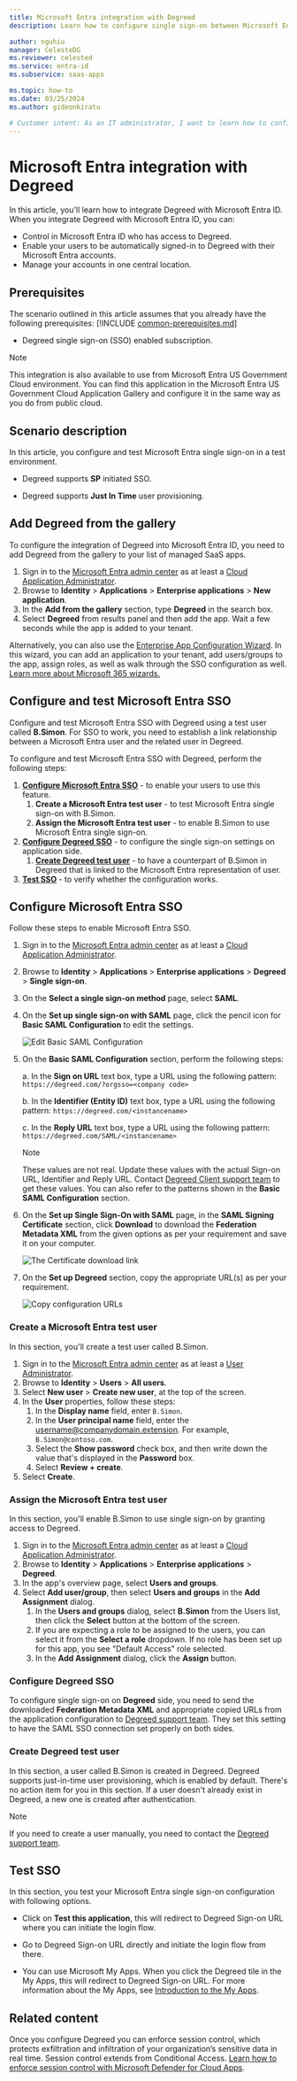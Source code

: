 ```yaml
---
title: Microsoft Entra integration with Degreed
description: Learn how to configure single sign-on between Microsoft Entra ID and Degreed.

author: nguhiu
manager: CelesteDG
ms.reviewer: celested
ms.service: entra-id
ms.subservice: saas-apps

ms.topic: how-to
ms.date: 03/25/2024
ms.author: gideonkiratu

# Customer intent: As an IT administrator, I want to learn how to configure single sign-on between Microsoft Entra ID and Degreed so that I can control who has access to Degreed, enable automatic sign-in with Microsoft Entra accounts, and manage my accounts in one central location.
---
```

# Microsoft Entra integration with Degreed

In this article,  you'll learn how to integrate Degreed with Microsoft Entra ID. When you integrate Degreed with Microsoft Entra ID, you can:

* Control in Microsoft Entra ID who has access to Degreed.
* Enable your users to be automatically signed-in to Degreed with their Microsoft Entra accounts.
* Manage your accounts in one central location.

## Prerequisites
The scenario outlined in this article assumes that you already have the following prerequisites:
[!INCLUDE [common-prerequisites.md](~/identity/saas-apps/includes/common-prerequisites.md)]
* Degreed single sign-on (SSO) enabled subscription.

> [!NOTE]
> This integration is also available to use from Microsoft Entra US Government Cloud environment. You can find this application in the Microsoft Entra US Government Cloud Application Gallery and configure it in the same way as you do from public cloud.

## Scenario description

In this article,  you configure and test Microsoft Entra single sign-on in a test environment.

* Degreed supports **SP** initiated SSO.

* Degreed supports **Just In Time** user provisioning.

## Add Degreed from the gallery

To configure the integration of Degreed into Microsoft Entra ID, you need to add Degreed from the gallery to your list of managed SaaS apps.

1. Sign in to the [Microsoft Entra admin center](https://entra.microsoft.com) as at least a [Cloud Application Administrator](~/identity/role-based-access-control/permissions-reference.md#cloud-application-administrator).
1. Browse to **Identity** > **Applications** > **Enterprise applications** > **New application**.
1. In the **Add from the gallery** section, type **Degreed** in the search box.
1. Select **Degreed** from results panel and then add the app. Wait a few seconds while the app is added to your tenant.

 Alternatively, you can also use the [Enterprise App Configuration Wizard](https://portal.office.com/AdminPortal/home?Q=Docs#/azureadappintegration). In this wizard, you can add an application to your tenant, add users/groups to the app, assign roles, as well as walk through the SSO configuration as well. [Learn more about Microsoft 365 wizards.](/microsoft-365/admin/misc/azure-ad-setup-guides)

<a name='configure-and-test-azure-ad-sso'></a>

## Configure and test Microsoft Entra SSO

Configure and test Microsoft Entra SSO with Degreed using a test user called **B.Simon**. For SSO to work, you need to establish a link relationship between a Microsoft Entra user and the related user in Degreed.

To configure and test Microsoft Entra SSO with Degreed, perform the following steps:

1. **[Configure Microsoft Entra SSO](#configure-azure-ad-sso)** - to enable your users to use this feature.
    1. **Create a Microsoft Entra test user** - to test Microsoft Entra single sign-on with B.Simon.
    1. **Assign the Microsoft Entra test user** - to enable B.Simon to use Microsoft Entra single sign-on.
1. **[Configure Degreed SSO](#configure-degreed-sso)** - to configure the single sign-on settings on application side.
    1. **[Create Degreed test user](#create-degreed-test-user)** - to have a counterpart of B.Simon in Degreed that is linked to the Microsoft Entra representation of user.
1. **[Test SSO](#test-sso)** - to verify whether the configuration works.

<a name='configure-azure-ad-sso'></a>

## Configure Microsoft Entra SSO

Follow these steps to enable Microsoft Entra SSO.

1. Sign in to the [Microsoft Entra admin center](https://entra.microsoft.com) as at least a [Cloud Application Administrator](~/identity/role-based-access-control/permissions-reference.md#cloud-application-administrator).
1. Browse to **Identity** > **Applications** > **Enterprise applications** > **Degreed** > **Single sign-on**.
1. On the **Select a single sign-on method** page, select **SAML**.
1. On the **Set up single sign-on with SAML** page, click the pencil icon for **Basic SAML Configuration** to edit the settings.

   ![Edit Basic SAML Configuration](common/edit-urls.png)

1. On the **Basic SAML Configuration** section, perform the following steps:

	a. In the **Sign on URL** text box, type a URL using the following pattern:
    `https://degreed.com/?orgsso=<company code>`

    b. In the **Identifier (Entity ID)** text box, type a URL using the following pattern:
    `https://degreed.com/<instancename>`

    c. In the **Reply URL** text box, type a URL using the following pattern:
    `https://degreed.com/SAML/<instancename>`
	
	> [!NOTE]
	> These values are not real. Update these values with the actual Sign-on URL, Identifier and Reply URL. Contact [Degreed Client support team](mailto:admin@degreed.com) to get these values. You can also refer to the patterns shown in the **Basic SAML Configuration** section.

1. On the **Set up Single Sign-On with SAML** page, in the **SAML Signing Certificate** section, click **Download** to download the **Federation Metadata XML** from the given options as per your requirement and save it on your computer.

	![The Certificate download link](common/metadataxml.png)

6. On the **Set up Degreed** section, copy the appropriate URL(s) as per your requirement.

	![Copy configuration URLs](common/copy-configuration-urls.png)

<a name='create-an-azure-ad-test-user'></a>

### Create a Microsoft Entra test user 

In this section, you'll create a test user called B.Simon.

1. Sign in to the [Microsoft Entra admin center](https://entra.microsoft.com) as at least a [User Administrator](~/identity/role-based-access-control/permissions-reference.md#user-administrator).
1. Browse to **Identity** > **Users** > **All users**.
1. Select **New user** > **Create new user**, at the top of the screen.
1. In the **User** properties, follow these steps:
   1. In the **Display name** field, enter `B.Simon`.  
   1. In the **User principal name** field, enter the username@companydomain.extension. For example, `B.Simon@contoso.com`.
   1. Select the **Show password** check box, and then write down the value that's displayed in the **Password** box.
   1. Select **Review + create**.
1. Select **Create**.

<a name='assign-the-azure-ad-test-user'></a>

### Assign the Microsoft Entra test user

In this section, you'll enable B.Simon to use single sign-on by granting access to Degreed.

1. Sign in to the [Microsoft Entra admin center](https://entra.microsoft.com) as at least a [Cloud Application Administrator](~/identity/role-based-access-control/permissions-reference.md#cloud-application-administrator).
1. Browse to **Identity** > **Applications** > **Enterprise applications** > **Degreed**.
1. In the app's overview page, select **Users and groups**.
1. Select **Add user/group**, then select **Users and groups** in the **Add Assignment** dialog.
   1. In the **Users and groups** dialog, select **B.Simon** from the Users list, then click the **Select** button at the bottom of the screen.
   1. If you are expecting a role to be assigned to the users, you can select it from the **Select a role** dropdown. If no role has been set up for this app, you see "Default Access" role selected.
   1. In the **Add Assignment** dialog, click the **Assign** button.

### Configure Degreed SSO

To configure single sign-on on **Degreed** side, you need to send the downloaded **Federation Metadata XML** and appropriate copied URLs from the application configuration to [Degreed support team](mailto:sso@degreed.com). They set this setting to have the SAML SSO connection set properly on both sides.

### Create Degreed test user

In this section, a user called B.Simon is created in Degreed. Degreed supports just-in-time user provisioning, which is enabled by default. There's no action item for you in this section. If a user doesn't already exist in Degreed, a new one is created after authentication.

> [!NOTE]
> If you need to create a user manually, you need to contact the [Degreed support team](mailto:sso@degreed.com).

## Test SSO

In this section, you test your Microsoft Entra single sign-on configuration with following options. 

* Click on **Test this application**, this will redirect to Degreed Sign-on URL where you can initiate the login flow. 

* Go to Degreed Sign-on URL directly and initiate the login flow from there.

* You can use Microsoft My Apps. When you click the Degreed tile in the My Apps, this will redirect to Degreed Sign-on URL. For more information about the My Apps, see [Introduction to the My Apps](https://support.microsoft.com/account-billing/sign-in-and-start-apps-from-the-my-apps-portal-2f3b1bae-0e5a-4a86-a33e-876fbd2a4510).

## Related content

Once you configure Degreed you can enforce session control, which protects exfiltration and infiltration of your organization’s sensitive data in real time. Session control extends from Conditional Access. [Learn how to enforce session control with Microsoft Defender for Cloud Apps](/cloud-app-security/proxy-deployment-aad).
